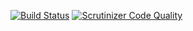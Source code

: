 [![Build Status](https://travis-ci.org/maclovr/CMS_Nuked-Klan.svg?branch=develop_2.x)](https://travis-ci.org/maclovr/CMS_Nuked-Klan)
[![Scrutinizer Code Quality](https://scrutinizer-ci.com/g/maclovr/CMS_Nuked-Klan/badges/quality-score.png?b=develop_2.x)](https://scrutinizer-ci.com/g/maclovr/CMS_Nuked-Klan/) 
